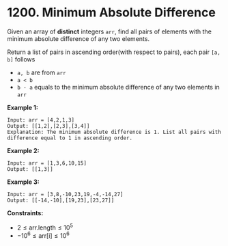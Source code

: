 # 1200. Minimum Absolute Difference

Given an array of **distinct** integers `arr`, find all pairs of elements with the minimum absolute difference of any two elements. 

Return a list of pairs in ascending order(with respect to pairs), each pair `[a, b]` follows

- `a, b` are from `arr`
- `a < b`
- `b - a` equals to the minimum absolute difference of any two elements in `arr`

**Example 1:**

```()
Input: arr = [4,2,1,3]
Output: [[1,2],[2,3],[3,4]]
Explanation: The minimum absolute difference is 1. List all pairs with difference equal to 1 in ascending order.
```

**Example 2:**

```()
Input: arr = [1,3,6,10,15]
Output: [[1,3]]
```

**Example 3:**

```()
Input: arr = [3,8,-10,23,19,-4,-14,27]
Output: [[-14,-10],[19,23],[23,27]]
```

**Constraints:**

- $2 \leqslant \text{arr.length} \leqslant 10^5$
- $-10^6 \leqslant \text{arr[i]} \leqslant 10^6$
